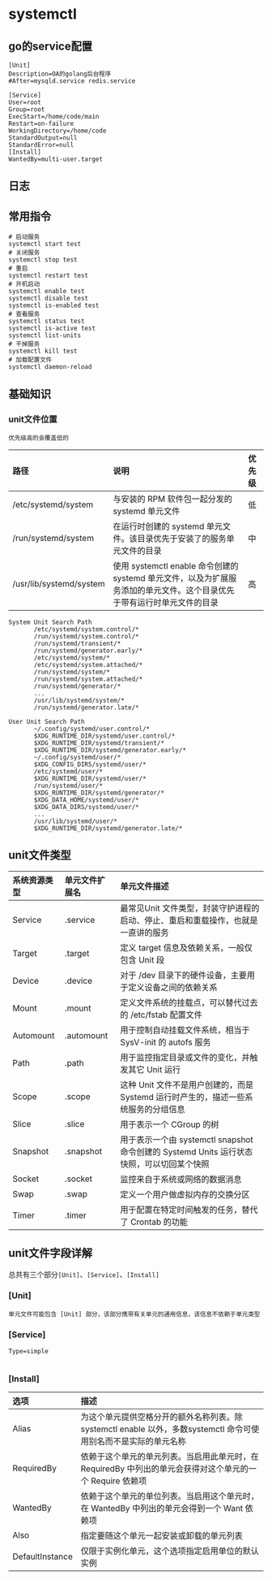 # systemctl

## go的service配置

```shell
[Unit]
Description=OA的golang后台程序
#After=mysqld.service redis.service

[Service]
User=root
Group=root
ExecStart=/home/code/main
Restart=on-failure
WorkingDirectory=/home/code
StandardOutput=null
StandardError=null
[Install]
WantedBy=multi-user.target
```

## 日志

## 常用指令

```shell
# 启动服务
systemctl start test
# 关闭服务
systemctl stop test
# 重启
systemctl restart test
# 开机启动
systemctl enable test
systemctl disable test
systemctl is-enabled test
# 查看服务
systemctl status test
systemctl is-active test 
systemctl list-units
# 干掉服务
systemctl kill test
# 加载配置文件
systemctl daemon-reload
```

## 基础知识

### unit文件位置

`优先级高的会覆盖低的`

| 路径                    | 说明                                                                                                                    | 优先级 |
| :---------------------- | :---------------------------------------------------------------------------------------------------------------------- | :----- |
| /etc/systemd/system     | 与安装的 RPM 软件包一起分发的 systemd 单元文件                                                                          | 低     |
| /run/systemd/system     | 在运行时创建的 systemd 单元文件。该目录优先于安装了的服务单元文件的目录                                                 | 中     |
| /usr/lib/systemd/system | 使用 systemctl enable 命令创建的 systemd 单元文件，以及为扩展服务添加的单元文件。这个目录优先于带有运行时单元文件的目录 |   高   |

```shell
System Unit Search Path  
       /etc/systemd/system.control/*  
       /run/systemd/system.control/*  
       /run/systemd/transient/*  
       /run/systemd/generator.early/*  
       /etc/systemd/system/*  
       /etc/systemd/system.attached/*  
       /run/systemd/system/*  
       /run/systemd/system.attached/*  
       /run/systemd/generator/*  
       ...  
       /usr/lib/systemd/system/*  
       /run/systemd/generator.late/*  

User Unit Search Path
       ~/.config/systemd/user.control/*
       $XDG_RUNTIME_DIR/systemd/user.control/*
       $XDG_RUNTIME_DIR/systemd/transient/*
       $XDG_RUNTIME_DIR/systemd/generator.early/*
       ~/.config/systemd/user/*
       $XDG_CONFIG_DIRS/systemd/user/*
       /etc/systemd/user/*
       $XDG_RUNTIME_DIR/systemd/user/*
       /run/systemd/user/*
       $XDG_RUNTIME_DIR/systemd/generator/*
       $XDG_DATA_HOME/systemd/user/*
       $XDG_DATA_DIRS/systemd/user/*
       ...
       /usr/lib/systemd/user/*
       $XDG_RUNTIME_DIR/systemd/generator.late/*

```

## unit文件类型

| 系统资源类型 | 单元文件扩展名 | 单元文件描述                                                                              |
| :----------- | :------------- | :---------------------------------------------------------------------------------------- |
| Service      | .service       | 最常见Unit 文件类型，封装守护进程的启动、停止、重启和重载操作，也就是一直讲的服务         |
| Target       | .target        | 定义 target 信息及依赖关系，一般仅包含 Unit 段                                            |
| Device       | .device        | 对于 /dev 目录下的硬件设备，主要用于定义设备之间的依赖关系                                |
| Mount        | .mount         | 定义文件系统的挂载点，可以替代过去的 /etc/fstab 配置文件                                  |
| Automount    | .automount     | 用于控制自动挂载文件系统，相当于 SysV-init 的 autofs 服务                                 |
| Path         | .path          | 用于监控指定目录或文件的变化，并触发其它 Unit 运行                                        |
| Scope        | .scope         | 这种 Unit 文件不是用户创建的，而是 Systemd 运行时产生的，描述一些系统服务的分组信息       |
| Slice        | .slice         | 用于表示一个 CGroup 的树                                                                  |
| Snapshot     | .snapshot      | 用于表示一个由 systemctl snapshot 命令创建的 Systemd Units 运行状态快照，可以切回某个快照 |
| Socket       | .socket        | 监控来自于系统或网络的数据消息                                                            |
| Swap         | .swap          | 定义一个用户做虚拟内存的交换分区                                                          |
| Timer        | .timer         | 用于配置在特定时间触发的任务，替代了 Crontab 的功能                                       |

## unit文件字段详解

总共有三个部分`[Unit]`、`[Service]`、`[Install]`

### [Unit]

`单元文件可能包含 [Unit] 部分，该部分携带有关单元的通用信息，该信息不依赖于单元类型`  

### [Service]

`Type=simple`

```shell

```

### [Install]

| 选项            | 描述                                                                                                             |
| :-------------- | :--------------------------------------------------------------------------------------------------------------- |
| Alias           | 为这个单元提供空格分开的额外名称列表。除 systemctl enable 以外，多数systemctl 命令可使用别名而不是实际的单元名称 |
| RequiredBy      | 依赖于这个单元的单元列表。当启用此单元时，在 RequiredBy 中列出的单元会获得对这个单元的一个 Require 依赖项        |
| WantedBy        | 依赖于这个单元的单位列表。当启用这个单元时，在 WantedBy 中列出的单元会得到一个 Want 依赖项                       |
| Also            | 指定要随这个单元一起安装或卸载的单元列表                                                                         |
| DefaultInstance | 仅限于实例化单元，这个选项指定启用单位的默认实例                                                                 |
